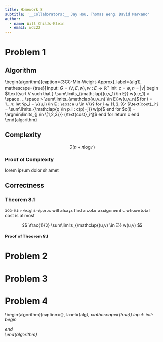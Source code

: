 ```yaml
---
title: Homework 8
subtitle: '__Collaborators:__ Jay Hou, Thomas Weng, David Marcano'
author: 
  - name: Will Childs-Klein
  - email: wdc22
---
```




# Problem 1

## Algorithm

\begin{algorithm}[caption={3CG-Min-Weight-Approx}, label={alg1}, mathescape={true}]
  input: $G = (V,E,w), w: E \rightarrow \mathbb{R}^+$
  init: $c = \emptyset, n = |v|$
  begin
    $\text{sort V such that } \sum\limits_{\mathclap{(u,v_1) \in E}} w(u,v_1) > \space ... \space > \sum\limits_{\mathclap{(u,v_n) \in E}}w(u,v_n)$
    for $i = 1...n$:
      let $p_i = \{(u,i) \in E : \space u \in V\}$
      for $j \in \{1,2,3\}$:
        $\text{cost}_i^j = \sum\limits_{\mathclap{q \in p_i : c(p)=j}} w(p)$
      end for
    $c(i) = \argmin\limits_{j \in \{1,2,3\}} (\text{cost}_i^j)$
    end for
    return c
  end       
\end{algorithm}


## Complexity
$$ O(n + n \log n) $$

### Proof of Complexity
lorem ipsum dolor sit amet


## Correctness

### Theorem 8.1
`3CG-Min-Weight-Approx` will alsays find a color assignment $c$ whose total cost is at most

$$ \frac{1}{3} \sum\limits_{\mathclap{(u,v) \in E}} w(u,v) $$

#### Proof of Theorem 8.1




# Problem 2





# Problem 3





# Problem 4






\begin{algorithm}[caption={<NAME>}, label={alg<i>}, mathescape={true}]
  input:
  init:
  begin
    
  end       
\end{algorithm}